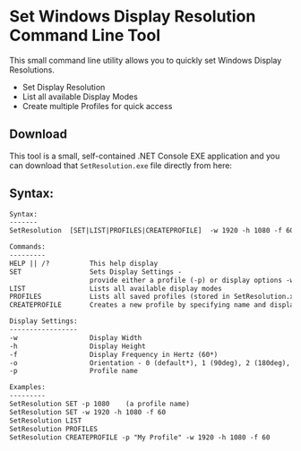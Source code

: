 # Set Windows Display Resolution Command Line Tool

This small command line utility allows you to quickly set Windows Display Resolutions. 

* Set Display Resolution
* List all available Display Modes
* Create multiple Profiles for quick access

## Download
This tool is a small, self-contained .NET Console EXE application and you can download that `SetResolution.exe` file directly from here:


## Syntax:

```txt
Syntax:
-------
SetResolution  [SET|LIST|PROFILES|CREATEPROFILE]  -w 1920 -h 1080 -f 60 -p ProfileName

Commands:
---------
HELP || /?          This help display
SET                 Sets Display Settings -
                    provide either a profile (-p) or display options -w/-h/-f/-b/-o
LIST                Lists all available display modes
PROFILES            Lists all saved profiles (stored in SetResolution.xml)
CREATEPROFILE       Creates a new profile by specifying name and display options

Display Settings:
-----------------
-w                  Display Width
-h                  Display Height
-f                  Display Frequency in Hertz (60*)
-o                  Orientation - 0 (default*), 1 (90deg), 2 (180deg), 3 (270deg)
-p                  Profile name

Examples:
---------
SetResolution SET -p 1080    (a profile name)
SetResolution SET -w 1920 -h 1080 -f 60
SetResolution LIST
SetResolution PROFILES
SetResolution CREATEPROFILE -p "My Profile" -w 1920 -h 1080 -f 60
```

